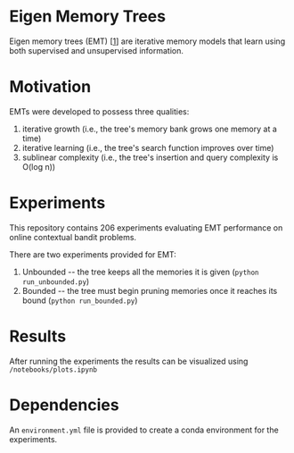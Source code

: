 # Eigen Memory Trees

Eigen memory trees (EMT) [[1](https://arxiv.org/abs/2210.14077)] are iterative memory models that learn using both supervised and unsupervised information.

# Motivation

EMTs were developed to possess three qualities:
1. iterative growth (i.e., the tree's memory bank grows one memory at a time)
2. iterative learning (i.e., the tree's search function improves over time)
3. sublinear complexity (i.e., the tree's insertion and query complexity is O(log n))

# Experiments

This repository contains 206 experiments evaluating EMT performance on online contextual bandit problems.

There are two experiments provided for EMT:
1. Unbounded -- the tree keeps all the memories it is given (`python run_unbounded.py`)
2. Bounded -- the tree must begin pruning memories once it reaches its bound (`python run_bounded.py`)

# Results

After running the experiments the results can be visualized using `/notebooks/plots.ipynb`

# Dependencies

An `environment.yml` file is provided to create a conda environment for the experiments.